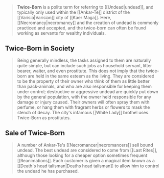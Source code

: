 > **Twice-Born** is a polite term for referring to [[Undead|undead]], and typically only used within the [[Ankar-Te]] district of the [[Varisia|Varisian]] city of [[Kaer Maga]]. Here, [[Necromancy|necromancy]] and the creation of undead is commonly practiced and accepted, and the twice-born can often be found working as servants for wealthy individuals.


## Twice-Born in Society

> Being generally mindless, the tasks assigned to them are naturally quite simple, but can include such jobs as household servant, litter bearer, waiter, and even prostitute.  This does not imply that the twice-born are held in the same esteem as the living. They are considered to be the property of their owner who think of them as little better than pack-animals, and who are also responsible for keeping them under control; destructive or aggressive undead are quickly put down by the general population, with the owner held responsible for any damage or injury caused. Their owners will often spray them with perfume, or hang them with fragrant herbs or flowers to mask the stench of decay. The city's infamous [[White Lady]] brothel uses Twice-Born as prostitutes.


## Sale of Twice-Born

> A number of Ankar-Te's [[Necromancer|necromancers]] sell bound undead. The best undead are considered to come from [[Last Rites]], although those looking for a cheaper option sometimes frequent [[Reanimations]]. Each customer is given a magical item known as a [[Death's head talisman|Deaths head talisman]] to allow him to control the undead he has purchased.







